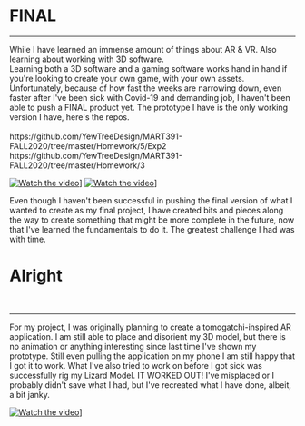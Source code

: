 <h1> FINAL </h1>
<hr>

<p> While I have learned an immense amount of things about AR & VR. Also learning about working with 3D software.<br>
Learning both a 3D software and a gaming software works hand in hand if you're looking to create your own game, with your own assets.<br>
Unfortunately, because of how fast the weeks are narrowing down, even faster after I've been sick with Covid-19 and demanding job, I haven't been able to push a FINAL product yet. The prototype I have is the only working version I have, here's the repos.<br> <br>
https://github.com/YewTreeDesign/MART391-FALL2020/tree/master/Homework/5/Exp2
https://github.com/YewTreeDesign/MART391-FALL2020/tree/master/Homework/3


[![Watch the video](https://i.gyazo.com/d197df6cd07cb4d87681e8f2cb0460da.png)](https://drive.google.com/file/d/1KTzQe6MPLwPO7N1UUMYuhuk0wok005ZV/view?usp=sharing)]
[![Watch the video](https://i.gyazo.com/f1b92ada2b8f6fbacddb624b0bfd29be.png)](https://i.gyazo.com/d4529a56818b027cd56079eb040ce90e.mp4)]


Even though I haven't been successful in pushing the final version of what I wanted to create as my final project, I have created bits and pieces along the way to create something that might be more complete in the future, now that I've learned the fundamentals to do it. The greatest challenge I had was with time.
</p>

<h1> Alright</h1><br>
<hr>
<p> For my project, I was originally planning to create a tomogatchi-inspired AR application. I am still able to place and disorient my 3D model, but there is no animation or anything interesting since last time I've shown my prototype. Still even pulling the application on my phone I am still happy that I got it to work. What I've also tried to work on before I got sick was successfully rig my Lizard Model. IT WORKED OUT! I've misplaced or I probably didn't save what I had, but I've recreated what I have done, albeit, a bit janky. <br></p>

[![Watch the video](https://i.gyazo.com/c2e4b90560cc6e355d9013aa0867cef3.png)](https://drive.google.com/file/d/1O72fi1-oghgzEOPBTRqmk2Cm7Vz3mcz5/view?usp=sharing)]
